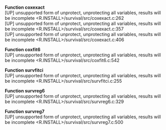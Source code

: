   
__Function coxexact__  
  [UP] unsupported form of unprotect, unprotecting all variables, results will be incomplete <R.INSTALL>/survival/src/coxexact.c:262  
  [UP] unsupported form of unprotect, unprotecting all variables, results will be incomplete <R.INSTALL>/survival/src/coxexact.c:357  
  [UP] unsupported form of unprotect, unprotecting all variables, results will be incomplete <R.INSTALL>/survival/src/coxexact.c:406  
  
__Function coxfit6__  
  [UP] unsupported form of unprotect, unprotecting all variables, results will be incomplete <R.INSTALL>/survival/src/coxfit6.c:542  
  
__Function survfitci__  
  [UP] unsupported form of unprotect, unprotecting all variables, results will be incomplete <R.INSTALL>/survival/src/survfitci.c:255  
  
__Function survreg6__  
  [UP] unsupported form of unprotect, unprotecting all variables, results will be incomplete <R.INSTALL>/survival/src/survreg6.c:329  
  
__Function survreg7__  
  [UP] unsupported form of unprotect, unprotecting all variables, results will be incomplete <R.INSTALL>/survival/src/survreg7.c:500  
